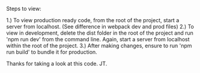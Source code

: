 Steps to view:

1.) To view production ready code, from the root of the project, start a server from localhost. (See difference in webpack dev and prod files)
2.) To view in development, delete the dist folder in the root of the project and run 'npm run dev' from the command line. Again, start a server from localhost within the root of the project.
3.) After making changes, ensure to run 'npm run build' to bundle it for production.

Thanks for taking a look at this code. JT.
